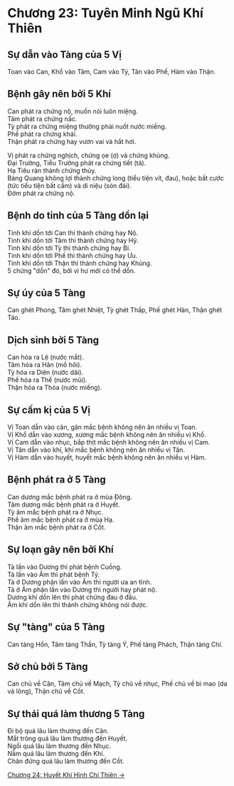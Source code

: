 # Chương 23: Tuyên Minh Ngũ Khí Thiên

## Sự dẫn vào Tàng của 5 Vị

Toan vào Can, Khổ vào Tâm, Cam vào Tỳ, Tân vào Phế, Hàm vào Thận.

## Bệnh gây nên bởi 5 Khí

Can phát ra chứng nộ, muốn nói luôn miệng.  
Tâm phát ra chứng nấc.  
Tỳ phát ra chứng miệng thường phải nuốt nước miếng.  
Phế phát ra chứng khái.  
Thận phát ra chứng hay vươn vai và hắt hơi.

Vị phát ra chứng nghịch, chứng ọe (ợ) và chứng khủng.  
Đại Trường, Tiểu Trường phát ra chứng tiết (tả).  
Hạ Tiêu ràn thành chứng thủy.  
Bàng Quang không lợi thành chứng long (tiểu tiện vít, đau), hoặc bất cước (tức
tiểu tiện bất cấm) và di niệu (són đái).  
Đởm phát ra chứng nộ.

## Bệnh do tinh của 5 Tàng dồn lại

Tinh khí dồn tới Can thì thành chứng hay Nộ.  
Tinh khí dồn tới Tâm thì thành chứng hay Hỷ.  
Tinh khí dồn tới Tỳ thì thành chứng hay Bi.  
Tinh khí dồn tới Phế thì thành chứng hay Ưu.  
Tinh khí dồn tới Thận thì thành chứng hay Khủng.  
5 chứng "dồn" đó, bởi vì hư mới có thể dồn.

## Sự úy của 5 Tàng

Can ghét Phong, Tâm ghét Nhiệt, Tỳ ghét Thấp, Phế ghét Hàn, Thận ghét Táo.

## Dịch sinh bởi 5 Tàng

Can hóa ra Lệ (nước mắt).  
Tâm hóa ra Hãn (mồ hôi).  
Tỳ hóa ra Diên (nước dãi).  
Phế hóa ra Thế (nước mũi).  
Thận hóa ra Thóa (nước miếng).

## Sự cấm kị của 5 Vị

Vị Toan dẫn vào cân, gân mắc bệnh không nên ăn nhiều vị Toan.  
Vị Khổ dẫn vào xương, xương mắc bệnh không nên ăn nhiều vị Khổ.  
Vị Cam dẫn vào nhục, bắp thịt mắc bệnh không nên ăn nhiều vị Cam.   
Vị Tân dẫn vào khí, khí mắc bệnh không nên ăn nhiều vị Tân.  
Vị Hàm dẫn vào huyết, huyết mắc bệnh không nên ăn nhiều vị Hàm.

## Bệnh phát ra ở 5 Tàng

Can dương mắc bệnh phát ra ở mùa Đông.  
Tâm dương mắc bệnh phát ra ở Huyết.  
Tỳ âm mắc bệnh phát ra ở Nhục.  
Phế âm mắc bệnh phát ra ở mùa Hạ.  
Thận âm mắc bệnh phát ra ở Cốt.

## Sự loạn gây nên bởi Khí

Tà lấn vào Dương thì phát bệnh Cuồng.  
Tà lấn vào Âm thì phát bệnh Tý.  
Tà ở Dương phận lấn vào Âm thì người ưa an tĩnh.  
Tà ở Âm phận lấn vào Dương thì người hay phát nộ.  
Dương khí dồn lên thì phát chứng đau ở đầu.  
Âm khí dồn lên thì thành chứng không nói được.

## Sự "tàng" của 5 Tàng

Can tàng Hồn, Tâm tàng Thần, Tỳ tàng Ý, Phế tàng Phách, Thận tàng Chí.

## Sở chủ bởi 5 Tàng

Can chủ về Cân, Tâm chủ về Mạch, Tỳ chủ về nhục, Phế chủ về bì mao (da và lông),
Thận chủ về Cốt.

## Sự thái quá làm thương 5 Tàng

Đi bộ quá lâu làm thương đến Cân.  
Mắt trông quá lâu làm thương đến Huyết.  
Ngồi quá lâu làm thương đến Nhục.  
Nằm quá lâu làm thương đến Khí.  
Chân đứng quá lâu làm thương đến Cốt.

[Chương 24: Huyết Khí Hình Chí Thiên &rarr;](https://github.com/thaicuc/sach-y-dich/blob/master/contents/24-huyet-khi-hinh-chi-thien.md)
